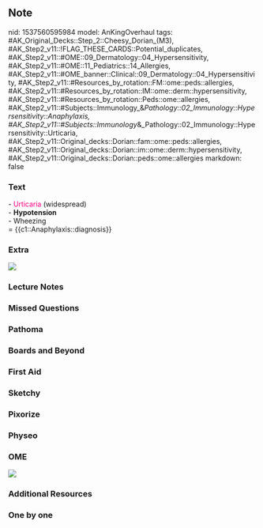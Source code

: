 ## Note
nid: 1537560595984
model: AnKingOverhaul
tags: #AK_Original_Decks::Step_2::Cheesy_Dorian_(M3), #AK_Step2_v11::!FLAG_THESE_CARDS::Potential_duplicates, #AK_Step2_v11::#OME::09_Dermatology::04_Hypersensitivity, #AK_Step2_v11::#OME::11_Pediatrics::14_Allergies, #AK_Step2_v11::#OME_banner::Clinical::09_Dermatology::04_Hypersensitivity, #AK_Step2_v11::#Resources_by_rotation::FM::ome::peds::allergies, #AK_Step2_v11::#Resources_by_rotation::IM::ome::derm::hypersensitivity, #AK_Step2_v11::#Resources_by_rotation::Peds::ome::allergies, #AK_Step2_v11::#Subjects::Immunology_&_Pathology::02_Immunology::Hypersensitivity::Anaphylaxis, #AK_Step2_v11::#Subjects::Immunology_&_Pathology::02_Immunology::Hypersensitivity::Urticaria, #AK_Step2_v11::Original_decks::Dorian::fam::ome::peds::allergies, #AK_Step2_v11::Original_decks::Dorian::im::ome::derm::hypersensitivity, #AK_Step2_v11::Original_decks::Dorian::peds::ome::allergies
markdown: false

### Text
<div>
  - <font color="#FC0280">U</font><font color=
  "#FC0280">rticaria</font> (widespread)
</div>
<div>
  - <b>Hypotension</b>
</div>
<div>
  - Wheezing
</div>
<div>
  = {{c1::Anaphylaxis::diagnosis}}
</div>

### Extra
<div><img src="paste-55366423412737%20(1).jpg"></div>

### Lecture Notes


### Missed Questions


### Pathoma


### Boards and Beyond


### First Aid


### Sketchy


### Pixorize


### Physeo


### OME
<div class="ome-widget">
  <a href=
  "https://onlinemeded.org/spa/dermatology/hypersensitivity/acquire?ref=anki">
  <img src="_OME_AnkiFlashcards_Lesson_6.png"></a>
</div>

### Additional Resources


### One by one

